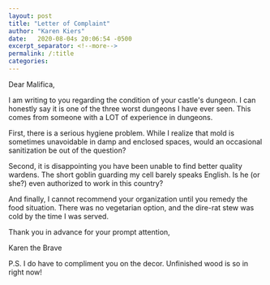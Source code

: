 ```yaml
---
layout: post
title: "Letter of Complaint"
author: "Karen Kiers"
date:   2020-08-04s 20:06:54 -0500
excerpt_separator: <!--more-->
permalink: /:title
categories: 
---
```


Dear Malifica,

I am writing to you regarding the condition of your castle's dungeon. I can honestly say it is one of the three worst dungeons I have ever seen. This comes from someone with a LOT of experience in dungeons.
<!--more-->

First, there is a serious hygiene problem. While I realize that mold is sometimes unavoidable in damp and enclosed spaces, would an occasional sanitization be out of the question?

Second, it is disappointing you have been unable to find better quality wardens. The short goblin guarding my cell barely speaks English. Is he (or she?) even authorized to work in this country?

And finally, I cannot recommend your organization until you remedy the food situation. There was no vegetarian option, and the dire-rat stew was cold by the time I was served.

Thank you in advance for your prompt attention,

Karen the Brave

P.S. I do have to compliment you on the decor. Unfinished wood is so in right now!


